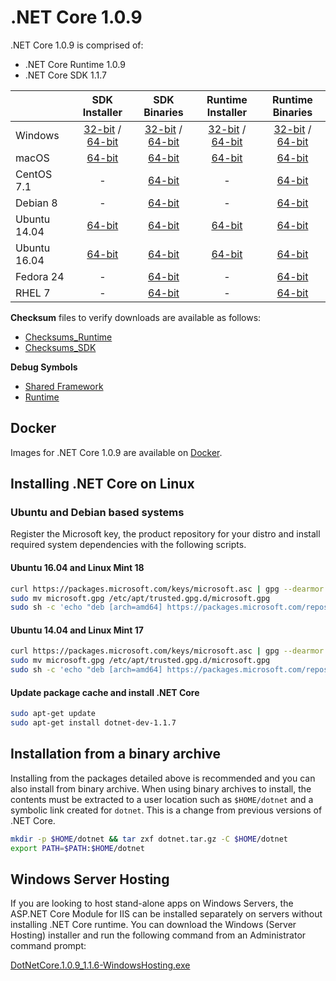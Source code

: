# .NET Core 1.0.9

.NET Core 1.0.9 is comprised of:

* .NET Core Runtime 1.0.9
* .NET Core SDK 1.1.7

|         | SDK Installer                                         | SDK Binaries                                                         | Runtime Installer                                                  | Runtime Binaries                                                   |
| ------- | :---------------------------------------------------: | :-------------------------------------------------------------------:| :----------------------------------------------------------------: | :----------------------------------------------------------------: |
| Windows                 | [32-bit](https://download.microsoft.com/download/4/E/6/4E64A465-F02E-43AD-9A86-A08A223A82C3/dotnet-dev-win-x86.1.1.7.exe) / [64-bit](https://download.microsoft.com/download/4/E/6/4E64A465-F02E-43AD-9A86-A08A223A82C3/dotnet-dev-win-x64.1.1.7.exe)  | [32-bit](https://download.microsoft.com/download/4/E/6/4E64A465-F02E-43AD-9A86-A08A223A82C3/dotnet-dev-win-x86.1.1.7.zip) / [64-bit](https://download.microsoft.com/download/4/E/6/4E64A465-F02E-43AD-9A86-A08A223A82C3/dotnet-dev-win-x64.1.1.7.zip) | [32-bit](https://download.microsoft.com/download/A/1/D/A1D5F1B5-A7B0-432B-A354-FCDC4B059149/dotnet-win-x86.1.0.9.exe) / [64-bit](https://download.microsoft.com/download/A/1/D/A1D5F1B5-A7B0-432B-A354-FCDC4B059149/dotnet-win-x64.1.0.9.exe) | [32-bit](https://download.microsoft.com/download/A/1/D/A1D5F1B5-A7B0-432B-A354-FCDC4B059149/dotnet-win-x86.1.0.9.zip) / [64-bit](https://download.microsoft.com/download/A/1/D/A1D5F1B5-A7B0-432B-A354-FCDC4B059149/dotnet-win-x64.1.0.9.zip) |
| macOS                   | [64-bit](https://download.microsoft.com/download/4/E/6/4E64A465-F02E-43AD-9A86-A08A223A82C3/dotnet-dev-osx-x64.1.1.7.pkg)  | [64-bit](https://download.microsoft.com/download/4/E/6/4E64A465-F02E-43AD-9A86-A08A223A82C3/dotnet-dev-osx-x64.1.1.7.tar.gz)                          | [64-bit](https://download.microsoft.com/download/A/1/D/A1D5F1B5-A7B0-432B-A354-FCDC4B059149/dotnet-osx-x64.1.0.9.pkg) | [64-bit](https://download.microsoft.com/download/A/1/D/A1D5F1B5-A7B0-432B-A354-FCDC4B059149/dotnet-osx-x64.1.0.9.tar.gz) |
| CentOS 7.1              | -                                                         | [64-bit](https://download.microsoft.com/download/4/E/6/4E64A465-F02E-43AD-9A86-A08A223A82C3/dotnet-dev-centos-x64.1.1.7.tar.gz)                          | - | [64-bit](https://download.microsoft.com/download/A/1/D/A1D5F1B5-A7B0-432B-A354-FCDC4B059149/dotnet-centos-x64.1.0.9.tar.gz) |
| Debian 8                | -                                                         | [64-bit](https://download.microsoft.com/download/4/E/6/4E64A465-F02E-43AD-9A86-A08A223A82C3/dotnet-dev-debian-x64.1.1.7.tar.gz)                          | - | [64-bit](https://download.microsoft.com/download/A/1/D/A1D5F1B5-A7B0-432B-A354-FCDC4B059149/dotnet-debian-x64.1.0.9.tar.gz) |
| Ubuntu 14.04            |[64-bit](https://download.microsoft.com/download/4/E/6/4E64A465-F02E-43AD-9A86-A08A223A82C3/dotnet-sdk-ubuntu-x64.1.1.7.deb)   | [64-bit](https://download.microsoft.com/download/4/E/6/4E64A465-F02E-43AD-9A86-A08A223A82C3/dotnet-dev-ubuntu-x64.1.1.7.tar.gz)                          |[64-bit](https://download.microsoft.com/download/A/1/D/A1D5F1B5-A7B0-432B-A354-FCDC4B059149/dotnet-sharedframework-ubuntu-x64.1.0.9.deb) | [64-bit](https://download.microsoft.com/download/A/1/D/A1D5F1B5-A7B0-432B-A354-FCDC4B059149/dotnet-ubuntu-x64.1.0.9.tar.gz) |
| Ubuntu 16.04            |[64-bit](https://download.microsoft.com/download/4/E/6/4E64A465-F02E-43AD-9A86-A08A223A82C3/dotnet-sdk-ubuntu.16.04-x64.1.1.7.deb)   | [64-bit](https://download.microsoft.com/download/4/E/6/4E64A465-F02E-43AD-9A86-A08A223A82C3/dotnet-dev-ubuntu.16.04-x64.1.1.7.tar.gz)                          |[64-bit](https://download.microsoft.com/download/A/1/D/A1D5F1B5-A7B0-432B-A354-FCDC4B059149/dotnet-sharedframework-ubuntu.16.04-x64.1.0.9.deb) | [64-bit](https://download.microsoft.com/download/A/1/D/A1D5F1B5-A7B0-432B-A354-FCDC4B059149/dotnet-ubuntu.16.04-x64.1.0.9.tar.gz) |
| Fedora 24               | -                                                         | [64-bit](https://download.microsoft.com/download/4/E/6/4E64A465-F02E-43AD-9A86-A08A223A82C3/dotnet-dev-fedora.24-x64.1.1.7.tar.gz)                          | - | [64-bit](https://download.microsoft.com/download/A/1/D/A1D5F1B5-A7B0-432B-A354-FCDC4B059149/dotnet-rhel-x64.1.0.9.tar.gz) |
| RHEL 7                  | -                                                         | [64-bit](https://download.microsoft.com/download/4/E/6/4E64A465-F02E-43AD-9A86-A08A223A82C3/dotnet-dev-rhel-x64.1.1.7.tar.gz)                          | - | [64-bit](https://download.microsoft.com/download/A/1/D/A1D5F1B5-A7B0-432B-A354-FCDC4B059149/dotnet-rhel-x64.1.0.9.tar.gz) |

**Checksum** files to verify downloads are available as follows:
* [Checksums_Runtime](1.0.9-runtime-sha.txt)
* [Checksums_SDK](1.1.7-sdk-sha.txt)

**Debug Symbols**
* [Shared Framework](https://download.microsoft.com/download/A/1/D/A1D5F1B5-A7B0-432B-A354-FCDC4B059149/corefx-1.0.9-symbols.zip)
* [Runtime](https://download.microsoft.com/download/A/1/D/A1D5F1B5-A7B0-432B-A354-FCDC4B059149/coreclr-1.0.9-symbols.zip)

## Docker

Images for .NET Core 1.0.9 are available on [Docker](https://hub.docker.com/r/microsoft/dotnet/).

## Installing .NET Core on Linux

### Ubuntu and Debian based systems

Register the Microsoft key, the product repository for your distro and install required system dependencies with the following scripts.

#### Ubuntu 16.04 and Linux Mint 18

```bash
curl https://packages.microsoft.com/keys/microsoft.asc | gpg --dearmor > microsoft.gpg
sudo mv microsoft.gpg /etc/apt/trusted.gpg.d/microsoft.gpg
sudo sh -c 'echo "deb [arch=amd64] https://packages.microsoft.com/repos/microsoft-ubuntu-xenial-prod xenial main" > /etc/apt/sources.list.d/dotnetdev.list'
```

#### Ubuntu 14.04 and Linux Mint 17

```bash
curl https://packages.microsoft.com/keys/microsoft.asc | gpg --dearmor > microsoft.gpg
sudo mv microsoft.gpg /etc/apt/trusted.gpg.d/microsoft.gpg
sudo sh -c 'echo "deb [arch=amd64] https://packages.microsoft.com/repos/microsoft-ubuntu-trusty-prod trusty main" > /etc/apt/sources.list.d/dotnetdev.list'
```

#### Update package cache and install .NET Core

```bash
sudo apt-get update
sudo apt-get install dotnet-dev-1.1.7
```

## Installation from a binary archive

Installing from the packages detailed above is recommended and you can also install from binary archive. When using binary archives to install, the contents must be extracted to a user location such as `$HOME/dotnet` and a symbolic link created for `dotnet`. This is a change from previous versions of .NET Core.

```bash
mkdir -p $HOME/dotnet && tar zxf dotnet.tar.gz -C $HOME/dotnet
export PATH=$PATH:$HOME/dotnet
```

## Windows Server Hosting

If you are looking to host stand-alone apps on Windows Servers, the ASP.NET Core Module for IIS can be installed separately on servers without installing .NET Core runtime. You can download the Windows (Server Hosting) installer and run the following command from an Administrator command prompt:

[DotNetCore.1.0.9_1.1.6-WindowsHosting.exe](https://download.microsoft.com/download/A/7/E/A7EF2AFF-F77B-4F77-A21B-0F7BD09A4065/DotNetCore.1.0.9_1.1.6-WindowsHosting.exe)
